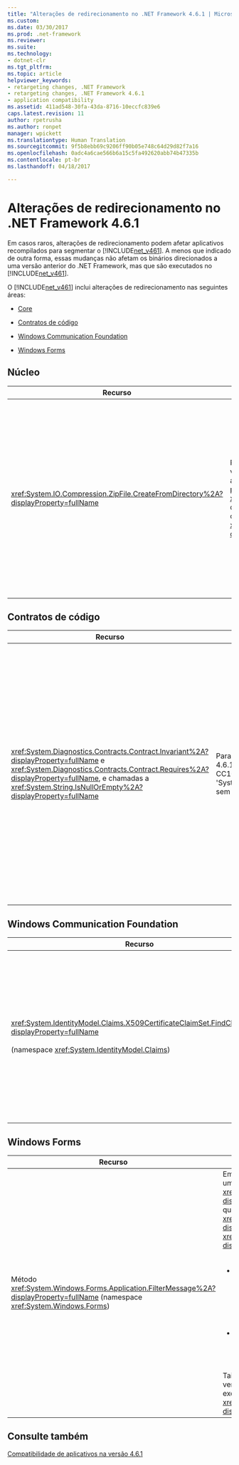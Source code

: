 ```yaml
---
title: "Alterações de redirecionamento no .NET Framework 4.6.1 | Microsoft Docs"
ms.custom: 
ms.date: 03/30/2017
ms.prod: .net-framework
ms.reviewer: 
ms.suite: 
ms.technology:
- dotnet-clr
ms.tgt_pltfrm: 
ms.topic: article
helpviewer_keywords:
- retargeting changes, .NET Framework
- retargeting changes, .NET Framework 4.6.1
- application compatibility
ms.assetid: 411ad548-30fa-43da-8716-10eccfc839e6
caps.latest.revision: 11
author: rpetrusha
ms.author: ronpet
manager: wpickett
ms.translationtype: Human Translation
ms.sourcegitcommit: 9f5b8ebb69c9206ff90b05e748c64d29d82f7a16
ms.openlocfilehash: 0adc4a6cae566b6a15c5fa492620abb74b47335b
ms.contentlocale: pt-br
ms.lasthandoff: 04/18/2017

---
```

# <a name="retargeting-changes-in-the-net-framework-461"></a>Alterações de redirecionamento no .NET Framework 4.6.1
Em casos raros, alterações de redirecionamento podem afetar aplicativos recompilados para segmentar o [!INCLUDE[net_v461](../../../includes/net-v461-md.md)]. A menos que indicado de outra forma, essas mudanças não afetam os binários direcionados a uma versão anterior do .NET Framework, mas que são executados no [!INCLUDE[net_v461](../../../includes/net-v461-md.md)].  
  
 O [!INCLUDE[net_v461](../../../includes/net-v461-md.md)] inclui alterações de redirecionamento nas seguintes áreas:  
  
-   [Core](#Core)  
  
-   [Contratos de código](#Contracts)  
  
-   [Windows Communication Foundation](#WCF)  
  
-   [Windows Forms](#WinForms)  
  
<a name="Core"></a>   
## <a name="core"></a>Núcleo  
  
|Recurso|Alteração|Impacto|Escopo|  
|-------------|------------|------------|-----------|  
|<xref:System.IO.Compression.ZipFile.CreateFromDirectory%2A?displayProperty=fullName>|Para aplicativos direcionados ao [!INCLUDE[net_v461](../../../includes/net-v461-md.md)] e versões posteriores, o caractere separador de caminho foi alterado de um barra invertida ("\\") para uma barra ("/") na propriedade <xref:System.IO.Compression.ZipArchiveEntry.FullName%2A> dos objetos <xref:System.IO.Compression.ZipArchiveEntry> criados por sobrecargas do método <xref:System.IO.Compression.ZipFile.CreateFromDirectory%2A?displayProperty=fullName>.|A alteração traz a implementação do .NET em conformidade com a seção 4.4.17.1 da [Especificação de formato de arquivo .ZIP](https://pkware.cachefly.net/webdocs/casestudies/APPNOTE.TXT) e permite que arquivamentos .ZIP sejam descompactados em sistemas não Windows.<br /><br /> No entanto, em aplicativos direcionados ao [!INCLUDE[net_v461](../../../includes/net-v461-md.md)] e versões posteriores, é possível recusar esse comportamento. Para saber mais, confira [Mitigation: ZipArchiveEntry.FullName Path Separator](../../../docs/framework/migration-guide/mitigation-ziparchiveentry-fullname-path-separator.md) (Mitigação: separador de caminho ZipArchiveEntry.FullName).|Edge|  
  
<a name="Contracts"></a>   
## <a name="code-contracts"></a>Contratos de código  
  
|Recurso|Alteração|Impacto|Escopo|  
|-------------|------------|------------|-----------|  
|<xref:System.Diagnostics.Contracts.Contract.Invariant%2A?displayProperty=fullName> e <xref:System.Diagnostics.Contracts.Contract.Requires%2A?displayProperty=fullName>, e chamadas a <xref:System.String.IsNullOrEmpty%2A?displayProperty=fullName>|Para aplicativos direcionados ao .NET Framework 4.6.1, o regravador emite o aviso do compilador CC1036: "Chamada detectada ao método 'System.String.IsNullOrWhiteSpace(System.String)' sem [Pure] no método..."|Esse é um aviso do compilador, e não um erro do compilador.<br /><br /> Esse comportamento foi abordado em [Problema nº 339 no GitHub](https://github.com/Microsoft/CodeContracts/issues/339). Para eliminar esse aviso, você pode baixar e compilar uma versão atualizada do código-fonte para as ferramentas de Contratos de Código no [GitHub](https://github.com/Microsoft/CodeContracts/blob/master/README.md). As informações para download são encontradas no fim da página.|Secundário|  
  
<a name="WCF"></a>   
## <a name="windows-communication-foundation"></a>Windows Communication Foundation  
  
|Recurso|Alteração|Impacto|Escopo|  
|-------------|------------|------------|-----------|  
|<xref:System.IdentityModel.Claims.X509CertificateClaimSet.FindClaims%2A?displayProperty=fullName><br /><br /> (namespace <xref:System.IdentityModel.Claims>)|Em aplicativos direcionados ao [!INCLUDE[net_v461](../../../includes/net-v461-md.md)], se um conjunto de declarações X509 for inicializado de um certificado que tenha várias entradas DNS em seu campo SAN, o método <xref:System.IdentityModel.Claims.X509CertificateClaimSet.FindClaims%2A> tentará corresponder o argumento `claimType` a todas as entradas DNS.<br /><br /> Para aplicativos direcionados às versões anteriores do .NET Framework, o método <xref:System.IdentityModel.Claims.X509CertificateClaimSet.FindClaims%2A> tenta fazer a correspondência do argumento `claimType` apenas com a última entrada DNS.|Essa alteração afeta todos os aplicativos direcionados ao [!INCLUDE[net_v461](../../../includes/net-v461-md.md)]. Os aplicativos direcionados a versões anteriores do .NET Framework não são afetados.<br /><br /> No entanto, em aplicativos direcionados ao [!INCLUDE[net_v461](../../../includes/net-v461-md.md)], é possível recusar esse comportamento. Além disso, para aplicativos direcionados a versões anteriores do .NET Framework, mas que são executados no [!INCLUDE[net_v461](../../../includes/net-v461-md.md)], é possível aceitar esse comportamento. Para saber mais, confira [Mitigation: X509CertificateClaimSet.FindClaims Method](../../../docs/framework/migration-guide/mitigation-x509certificateclaimset-findclaims-method.md) (Mitigação: método X509CertificateClaimSet.FindClaims).|Secundário|  
  
<a name="WinForms"></a>   
## <a name="windows-forms"></a>Windows Forms  
  
|Recurso|Alteração|Impacto|Escopo|  
|-------------|------------|------------|-----------|  
|Método <xref:System.Windows.Forms.Application.FilterMessage%2A?displayProperty=fullName> (namespace <xref:System.Windows.Forms>)|Em aplicativos do Windows Forms direcionados ao [!INCLUDE[net_v461](../../../includes/net-v461-md.md)], uma implementação personalizada de <xref:System.Windows.Forms.IMessageFilter.PreFilterMessage%2A?displayProperty=fullName> poderá filtrar mensagens com segurança quando o método <xref:System.Windows.Forms.Application.FilterMessage%2A?displayProperty=fullName> for chamado se a implementação de <xref:System.Windows.Forms.IMessageFilter.PreFilterMessage%2A?displayProperty=fullName>:<br /><br /> <ul><li>Executa uma ou ambas as ações:<br /><br /> <ul><li>Adiciona um filtro de mensagem chamando o método <xref:System.Windows.Forms.Application.AddMessageFilter%2A>.</li><li>Remove um filtro de mensagem chamando o método <xref:System.Windows.Forms.Application.RemoveMessageFilter%2A>. ProcessOnStatus...</li></ul></li><li>**E** obtém mensagens chamando o método <xref:System.Windows.Forms.Application.DoEvents%2A?displayProperty=fullName>.</li></ul><br /> Tais implementações em aplicativos do Windows Forms direcionados a versões anteriores do .NET Framework, em alguns casos, geram uma exceção <xref:System.IndexOutOfRangeException> quando o método <xref:System.Windows.Forms.Application.FilterMessage%2A?displayProperty=fullName> é chamado|Essa alteração afeta todos os aplicativos direcionados ao [!INCLUDE[net_v461](../../../includes/net-v461-md.md)]. Os aplicativos direcionados a versões anteriores do .NET Framework não são afetados.<br /><br /> No entanto, em aplicativos direcionados ao [!INCLUDE[net_v461](../../../includes/net-v461-md.md)], é possível recusar esse comportamento. Além disso, para aplicativos direcionados a versões anteriores do .NET Framework, mas que são executados no [!INCLUDE[net_v461](../../../includes/net-v461-md.md)], é possível aceitar esse comportamento. Para saber mais, confira [Mitigation: Custom IMessageFilter.PreFilterMessage Implementations](../../../docs/framework/migration-guide/mitigation-custom-imessagefilter-prefiltermessage-implementations.md) (Mitigação: implementações personalizadas de IMessageFilter.PreFilterMessage).|Edge|  
  
## <a name="see-also"></a>Consulte também  
 [Compatibilidade de aplicativos na versão 4.6.1](../../../docs/framework/migration-guide/application-compatibility-in-the-net-framework-4-6-1.md)
